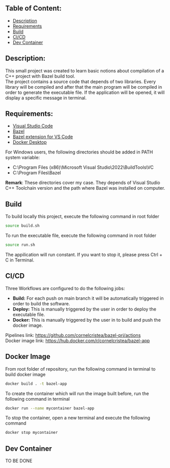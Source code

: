 ## Table of Content:
- [Description](#description)
- [Requirements](#requirements)
- [Build](#build)
- [CI/CD](#cicd)
- [Dev Container](#docker-container)

## Description:
This small project was created to learn basic notions about compilation of a C++ project with Bazel build tool.</br>
The project contains a source code that depends of two libraries. Every library will be compiled and after that the main program will be compiled in order to generate the executable file.
If the application will be opened, it will display a specific message in terminal.

## Requirements:
- [Visual Studio Code](https://code.visualstudio.com/download)
- [Bazel](https://bazel.build/install)
- [Bazel extension for VS Code](https://marketplace.visualstudio.com/items?itemName=BazelBuild.vscode-bazel)
- [Docker Desktop](https://www.docker.com/products/docker-desktop/)

For Windows users, the following directories should be added in PATH system variable:
- C:\Program Files (x86)\Microsoft Visual Studio\2022\BuildTools\VC
- C:\Program Files\Bazel

<b>Remark</b>: These directories cover my case. They depends of Visual Studio C++ Toolchain version and the path where Bazel was installed on computer.

## Build
To build locally this project, execute the following command in root folder
```bash
source build.sh
```
To run the executable file, execute the following command in root folder
```bash
source run.sh
```
The appilication will run constant. If you want to stop it, please press Ctrl + C in Terminal.

## CI/CD
Three Workflows are configured to do the following jobs:
- <b>Build:</b> For each push on main branch it will be automatically triggered in order to build the software.
- <b>Deploy:</b> This is manually triggered by the user in order to deploy the executable file.
- <b>Docker:</b> This is manually triggered by the user in to build and push the docker image.

Pipelines link: https://github.com/cornelcristea/bazel-prj/actions
</br>
Docker image link: https://hub.docker.com/r/cornelcristea/bazel-app

## Docker Image
From root folder of repository, run the following command in terminal to build docker image
```bash
docker build . -t bazel-app
```
To create the container which will run the image built before, run the following command in terminal
```bash
docker run --name mycontainer bazel-app 
```
To stop the container, open a new terminal and execute the following command
```bash
docker stop mycontainer
```

## Dev Container
TO BE DONE
